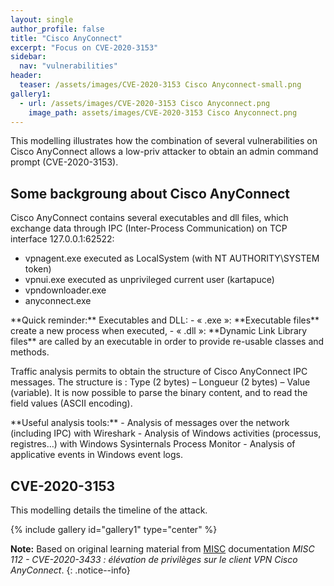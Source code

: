 ```yaml
---
layout: single
author_profile: false
title: "Cisco AnyConnect"
excerpt: "Focus on CVE-2020-3153"
sidebar:
  nav: "vulnerabilities"
header:
  teaser: /assets/images/CVE-2020-3153 Cisco Anyconnect-small.png
gallery1:
  - url: /assets/images/CVE-2020-3153 Cisco Anyconnect.png
    image_path: assets/images/CVE-2020-3153 Cisco Anyconnect.png
---
```


This modelling illustrates how the combination of several vulnerabilities on Cisco AnyConnect allows a low-priv attacker to obtain an admin command prompt (CVE-2020-3153).

## Some backgroung about Cisco AnyConnect

Cisco AnyConnect contains several executables and dll files, which exchange data through IPC (Inter-Process Communication) on TCP interface 127.0.0.1:62522:
- vpnagent.exe executed as LocalSystem (with NT AUTHORITY\SYSTEM token)
- vpnui.exe executed as unprivileged current user (kartapuce)
- vpndownloader.exe
- anyconnect.exe

<div class="notice--warning" markdown="1">
**Quick reminder:** Executables and DLL:
- « .exe »: **Executable files** create a new process when executed,
- « .dll »: **Dynamic Link Library files** are called by an executable in order to provide re-usable classes and methods.
</div>

Traffic analysis permits to obtain the structure of Cisco AnyConnect IPC messages. The structure is : Type (2 bytes) – Longueur (2 bytes) – Value (variable). It is now possible to parse the binary content, and to read the field values (ASCII encoding).

<div class="notice--warning" markdown="1">
**Useful analysis tools:**
- Analysis of messages over the network (including IPC) with Wireshark
- Analysis of Windows activities (processus, registres…) with  Windows Sysinternals Process Monitor
- Analysis of applicative events in Windows event logs.
</div>

## CVE-2020-3153

This modelling details the timeline of the attack.

{% include gallery id="gallery1" type="center" %}


**Note:** Based on original learning material from [MISC](https://connect.ed-diamond.com/misc) documentation *MISC 112 - CVE-2020-3433 : élévation de privilèges sur le client VPN Cisco AnyConnect*.
{: .notice--info}
